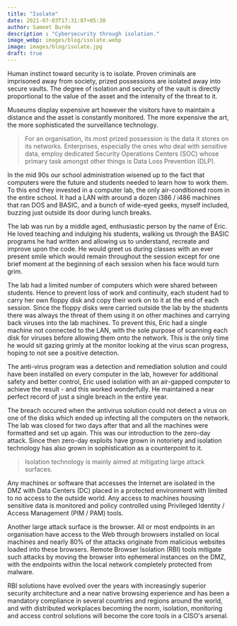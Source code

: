 ```yaml
---
title: "Isolate"
date: 2021-07-03T17:31:07+05:30
author: Sameet Burde
description : "Cybersecurity through isolation."
image_webp: images/blog/isolate.webp
image: images/blog/isolate.jpg
draft: true
---
```


Human instinct toward security is to isolate. Proven criminals are imprisoned away from society, prized possessions are isolated away into secure vaults. The degree of isolation and security of the vault is directly proportional to the value of the asset and the intensity of the threat to it.

Museums display expensive art however the visitors have to maintain a distance and the asset is constantly monitored. The more expensive the art, the more sophisticated the surveillance technology.

> For an organisation, its most prized possession is the data it stores on its networks. Enterprises, especially the ones who deal with sensitive data, employ dedicated Security Operations Centers (SOC) whose primary task amongst other things is Data Loss Prevention (DLP).

In the mid 90s our school administration wisened up to the fact that computers were the future and students needed to learn how to work them. To this end they invested in a computer lab, the only air-conditioned room in the entire school. It had a LAN with around a dozen i386 / i486 machines that ran DOS and BASIC, and a bunch of wide-eyed geeks, myself included, buzzing just outside its door during lunch breaks.

The lab was run by a middle aged, enthusiastic person by the name of Eric. He loved teaching and indulging his students, walking us through the BASIC programs he had written and allowing us to understand, recreate and improve upon the code. He would greet us during classes with an ever present smile which would remain throughout the session except for one brief moment at the beginning of each session when his face would turn grim.

The lab had a limited number of computers which were shared between students. Hence to prevent loss of work and continuity, each student had to carry her own floppy disk and copy their work on to it at the end of each session. Since the floppy disks were carried outside the lab by the students there was always the threat of them using it on other machines and carrying back viruses into the lab machines. To prevent this, Eric had a single machine not connected to the LAN, with the sole purpose of scanning each disk for viruses before allowing them onto the network. This is the only time he would sit gazing grimly at the monitor looking at the virus scan progress, hoping to not see a positive detection.

The anti-virus program was a detection and remediation solution and could have been installed on every computer in the lab, however for additional safety and better control, Eric used isolation with an air-gapped computer to achieve the result - and this worked wonderfully. He maintained a near perfect record of just a single breach in the entire year.

The breach occured when the antivirus solution could not detect a virus on one of the disks which ended up infecting all the computers on the network. The lab was closed for two days after that and all the machines were formatted and set up again. This was our introduction to the zero-day attack. Since then zero-day exploits have grown in notoriety and isolation technology has also grown in sophistication as a counterpoint to it.

> Isolation technology is mainly aimed at mitigating large attack surfaces.

Any machines or software that accesses the Internet are isolated in the DMZ with Data Centers (DC) placed in a protected environment with limited to no access to the outside world. Any access to machines housing sensitive data is monitored and policy controlled using Privileged Identity / Access Management (PIM / PAM) tools.

Another large attack surface is the browser. All or most endpoints in an organisation have access to the Web through browsers installed on local machines and nearly 80% of the attacks originate from malicious websites loaded into these browsers. Remote Browser Isolation (RBI) tools mitigate such attacks by moving the browser into ephemeral instances on the DMZ, with the endpoints within the local network completely protected from malware.

RBI solutions have evolved over the years with increasingly superior security architecture and a near native browsing experience and has been a mandatory compliance in several countries and regions around the world, and with distributed workplaces becoming the norm, isolation, monitoring and access control solutions will become the core tools in a CISO's arsenal.
